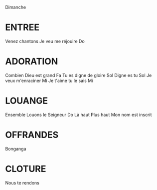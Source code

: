 Dimanche 

# ENTREE
Venez chantons
Je veu me réjouire Do

# ADORATION
Combien Dieu est grand Fa
Tu es digne de gloire Sol
Digne es tu Sol
Je veux m'enraciner Mi
Je t'aime tu le sais Mi

# LOUANGE
Ensemble Louons le Seigneur Do
Là haut
Plus haut
Mon nom est inscrit

# OFFRANDES
Bonganga 

# CLOTURE
Nous te rendons
